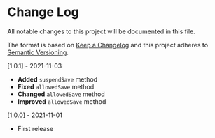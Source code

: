 # Change Log
All notable changes to this project will be documented in this file.

The format is based on [Keep a Changelog](http://keepachangelog.com/)
and this project adheres to [Semantic Versioning](http://semver.org/).

[1.0.1] - 2021-11-03
- **Added** `suspendSave` method
- **Fixed** `allowedSave` method
- **Changed** `allowedSave` method
- **Improved** `allowedSave` method

[1.0.0] - 2021-11-01
- First release